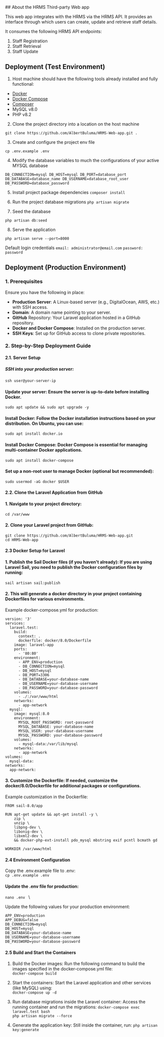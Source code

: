 \## About the HRMS Third-party Web app

This web app integrates with the HRMS via the HRMS API. It provides an interface through which users can create, update and retrieve staff details.

It consumes the following HRMS API endpoints:
1. Staff Registration
2. Staff Retrieval
3. Staff Update

## Deployment (Test Environment)
1. Host machine should have the following tools already installed and fully functional:
* [Docker](https://docs.docker.com/engine/install/ubuntu/#installation-methods)
* [Docker Compose](https://docs.docker.com/desktop/install/linux/ubuntu/)
* [Composer](https://getcomposer.org/download/)
* MySQL v8.0
* PHP v8.2


2. Clone the project directory into a location on the host machine

``git clone https://github.com/AlbertBuluma/HRMS-Web-app.git .``

3. Create and configure the project env file

``cp .env.example .env``

4. Modify the database variables to much the configurations of your active MYSQL database

``
DB_CONNECTION=mysql
DB_HOST=mysql
DB_PORT=database_port
DB_DATABASE=database_name
DB_USERNAME=database_root_user
DB_PASSWORD=database_password
``

5. Install project package dependencies
   ``composer install``

6. Run the project database migrations
   ``php artisan migrate``

7. Seed the database

``php artisan db:seed``

8. Serve the application

``php artisan serve --port=8000``

Default login credentials
``email: administrator@email.com``
``password: password``

## Deployment (Production Environment)
### 1. Prerequisites
Ensure you have the following in place:

* **Production Server**: A Linux-based server (e.g., DigitalOcean, AWS, etc.) with SSH access.
* **Domain**: A domain name pointing to your server.
* **GitHub** Repository: Your Laravel application hosted in a GitHub repository.
* **Docker and Docker Compose**: Installed on the production server.
* **SSH Keys**: Set up for GitHub access to clone private repositories.

### 2. Step-by-Step Deployment Guide
#### 2.1. Server Setup
##### SSH into your production server:
``ssh user@your-server-ip
``

#### Update your server: Ensure the server is up-to-date before installing Docker.
``sudo apt update && sudo apt upgrade -y
``
#### Install Docker: Follow the Docker installation instructions based on your distribution. On Ubuntu, you can use:
``sudo apt install docker.io
``

#### Install Docker Compose: Docker Compose is essential for managing multi-container Docker applications.
``sudo apt install docker-compose
``

#### Set up a non-root user to manage Docker (optional but recommended):
``sudo usermod -aG docker $USER
``
#### 2.2. Clone the Laravel Application from GitHub
#### 1. Navigate to your project directory:
``cd /var/www
``

#### 2. Clone your Laravel project from GitHub:
``git clone https://github.com/AlbertBuluma/HRMS-Web-app.git`` \
``cd HRMS-Web-app``

#### 2.3 Docker Setup for Laravel
#### 1. Publish the Sail Docker files (if you haven't already): If you are using Laravel Sail, you need to publish the Docker configuration files by running:
``sail artisan sail:publish
``
#### 2. This will generate a docker directory in your project containing Dockerfiles for various environments.
Example docker-compose.yml for production:
```
version: '3'
services:
  laravel.test:
    build:
      context: .
      dockerfile: docker/8.0/Dockerfile
    image: laravel-app
    ports:
      - '80:80'
    environment:
      - APP_ENV=production
      - DB_CONNECTION=mysql
      - DB_HOST=mysql
      - DB_PORT=3306
      - DB_DATABASE=your-database-name
      - DB_USERNAME=your-database-username
      - DB_PASSWORD=your-database-password
    volumes:
      - ./:/var/www/html
    networks:
      - app-network
  mysql:
    image: mysql:8.0
    environment:
      MYSQL_ROOT_PASSWORD: root-password
      MYSQL_DATABASE: your-database-name
      MYSQL_USER: your-database-username
      MYSQL_PASSWORD: your-database-password
    volumes:
      - mysql-data:/var/lib/mysql
    networks:
      - app-network
volumes:
  mysql-data:
networks:
  app-network:
```

#### 3. Customize the Dockerfile: If needed, customize the docker/8.0/Dockerfile for additional packages or configurations.
Example customization in the Dockerfile:
```
FROM sail-8.0/app

RUN apt-get update && apt-get install -y \
    zip \
    unzip \
    libpng-dev \
    libonig-dev \
    libxml2-dev \
    && docker-php-ext-install pdo_mysql mbstring exif pcntl bcmath gd

WORKDIR /var/www/html
```

#### 2.4 Environment Configuration
Copy the .env.example file to .env: \
``cp .env.example .env
``
#### Update the .env file for production:
``nano .env
`` \

Update the following values for your production environment:
```
APP_ENV=production
APP_DEBUG=false
DB_CONNECTION=mysql
DB_HOST=mysql
DB_DATABASE=your-database-name
DB_USERNAME=your-database-username
DB_PASSWORD=your-database-password
```
#### 2.5 Build and Start the Containers
1. Build the Docker images: Run the following command to build the images specified in the docker-compose.yml file: \
``docker-compose build
``
2. Start the containers: Start the Laravel application and other services (like MySQL) using: \
``docker-compose up -d
``
3. Run database migrations inside the Laravel container: Access the running container and run the migrations:
``docker-compose exec laravel.test bash `` \
``php artisan migrate --force``

4. Generate the application key: Still inside the container, run:
``php artisan key:generate
``

















